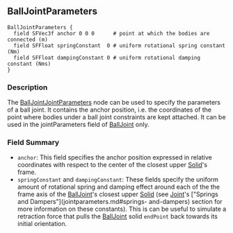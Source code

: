 ## BallJointParameters

```
BallJointParameters {
  field SFVec3f anchor 0 0 0      # point at which the bodies are connected (m)
  field SFFloat springConstant  0 # uniform rotational spring constant (Nm)
  field SFFloat dampingConstant 0 # uniform rotational damping constant (Nms)
}
```

### Description

The [BallJointJointParameters](balljointparameters.md#balljointparameters) node
can be used to specify the parameters of a ball joint. It contains the anchor
position, i.e. the coordinates of the point where bodies under a ball joint
constraints are kept attached. It can be used in the jointParameters field of
[BallJoint](balljoint.md#balljoint) only.

### Field Summary

- `anchor`: This field specifies the anchor position expressed in relative
coordinates with respect to the center of the closest upper
[Solid](solid.md#solid)'s frame.
- `springConstant` and `dampingConstant`: These fields specify the uniform amount
of rotational spring and damping effect around each of the the frame axis of the
[BallJoint](balljoint.md#balljoint)'s closest upper [Solid](solid.md#solid) (see
[Joint](joint.md#joint)'s ["Springs and Dampers"](jointparameters.md#springs-
and-dampers) section for more information on these constants). This is can be
useful to simulate a retraction force that pulls the
[BallJoint](balljoint.md#balljoint) solid `endPoint` back towards its initial
orientation.

